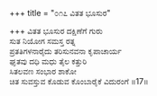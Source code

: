 +++
title = "೦೧೭ ವಿತತ ಭೂಸುರ"

+++
ವಿತತ ಭೂಸುರ ದಕ್ಷಿಣೆಗೆ ಗುರು  
ಸುತ ನಿಯೋಗ ಸಮಸ್ತ ರತ್ನ   
ಪ್ರತತಿಗಳನಾರೈದು ತರಿಸುನವನಾ ಕೃಪಾಚಾರ್ಯ   
ಘೃತವು ದಧಿ ಮಧು ತೈಲ ಕತ್ತುರಿ  
ಸಿತಲವಣ ಸಂಭಾರ ಶಾಕೋ  
ಚಿತ ಸುವಸ್ತುವ ಕೊಡುವ ಕೊಂಬಾರೈಕೆ ವಿದುರಂಗೆ   ॥17॥
